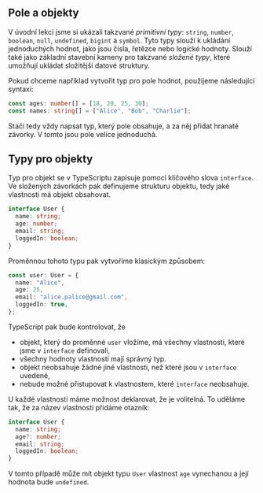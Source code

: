 ## Pole a objekty

V úvodní lekci jsme si ukázali takzvané _primitivní typy_: `string`, `number`, `boolean`, `null`, `undefined`, `bigint` a `symbol`. Tyto typy slouží k ukládání jednoduchých hodnot, jako jsou čísla, řetězce nebo logické hodnoty. Slouží také jako základní stavební kameny pro takzvané _složené typy_, které umožňují ukládat složitější datové struktury.

Pokud chceme například vytvořit typ pro pole hodnot, použijeme následující syntaxi:

```ts
const ages: number[] = [18, 20, 25, 30];
const names: string[] = ["Alice", "Bob", "Charlie"];
```

Stačí tedy vždy napsat typ, který pole obsahuje, a za něj přidat hranaté závorky. V tomto jsou pole velice jednoduchá.

## Typy pro objekty

Typ pro objekt se v TypeScriptu zapisuje pomocí klíčového slova `interface`. Ve složených závorkách pak definujeme strukturu objektu, tedy jaké vlastnosti má objekt obsahovat.

```ts
interface User {
  name: string;
  age: number;
  email: string;
  loggedIn: boolean;
}
```

Proměnnou tohoto typu pak vytvoříme klasickým způsobem:

```ts
const user: User = {
  name: "Alice",
  age: 25,
  email: "alice.palice@gmail.com",
  loggedIn: true,
};
```

TypeScript pak bude kontrolovat, že

- objekt, který do proměnné `user` vložíme, má všechny vlastnosti, které jsme v `interface` definovali,
- všechny hodnoty vlastností mají správný typ.
- objekt neobsahuje žádné jiné vlastnosti, než které jsou v `interface` uvedené,
- nebude možné přistupovat k vlastnostem, které `interface` neobsahuje.

U každé vlastnosti máme možnost deklarovat, že je volitelná. To uděláme tak, že za název vlastnosti přidáme otazník:

```ts
interface User {
  name: string;
  age?: number;
  email: string;
  loggedIn: boolean;
}
```

V tomto případě může mít objekt typu `User` vlastnost `age` vynechanou a její hodnota bude `undefined`.
